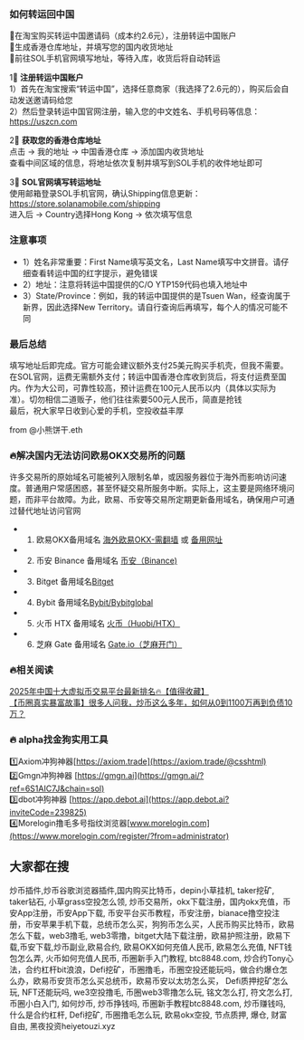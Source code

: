 ### 如何转运回中国  
🔹在淘宝购买转运中国邀请码（成本约2.6元），注册转运中国账户  
🔸生成香港仓库地址，并填写您的国内收货地址  
🔹前往SOL手机官网填写地址，等待入库，收货后将自动转运  

1⃣ **注册转运中国账户**  
1）首先在淘宝搜索“转运中国”，选择任意商家（我选择了2.6元的），购买后会自动发送邀请码给您  
2）然后登录转运中国官网注册，输入您的中文姓名、手机号码等信息：  
https://uszcn.com  

2⃣ **获取您的香港仓库地址**  
点击 → 我的地址 → 中国香港仓库 → 添加国内收货地址  
查看中间区域的信息，将地址依次复制并填写到SOL手机的收件地址即可  

3⃣ **SOL官网填写转运地址**  
使用邮箱登录SOL手机官网，确认Shipping信息更新：  
https://store.solanamobile.com/shipping  
进入后 → Country选择Hong Kong → 依次填写信息  

### 注意事项  
- 1）姓名非常重要：First Name填写英文名，Last Name填写中文拼音。请仔细查看转运中国的红字提示，避免错误  
- 2）地址：注意将转运中国提供的C/O YTP159代码也填入地址中  
- 3）State/Province：例如，我的转运中国提供的是Tsuen Wan，经查询属于新界，因此选择New Territory。请自行查询后再填写，每个人的情况可能不同  

### 最后总结  
填写地址后即完成。官方可能会建议额外支付25美元购买手机壳，但我不需要。在SOL官网，运费无需额外支付；转运中国香港仓库收到货后，将支付运费至国内。作为大公司，可靠性较高，预计运费在100元人民币以内（具体以实际为准）。切勿相信二道贩子，他们往往索要500元人民币，简直是抢钱  
最后，祝大家早日收到心爱的手机，空投收益丰厚  

from @小熊饼干.eth  

### 🔥解决国内无法访问欧易OKX交易所的问题  
许多交易所的原始域名可能被列入限制名单，或因服务器位于海外而影响访问速度。普通用户常感困惑，甚至怀疑交易所服务中断。实际上，这主要是网络环境问题，而非平台故障。为此，欧易、币安等交易所定期更新备用域名，确保用户可通过替代地址访问官网  

- 1. 欧易OKX备用域名 [海外欧易OKX-需翻墙](https://www.okx.com/zh-hans/join/76527935) 或 [备用网址](https://www.chouyi.world/zh-hans/join/76527935)  
- 2. 币安 Binance 备用域名 [币安（Binance)](https://accounts.binance.com/zh-CN/register?ref=36457687)  
- 3. Bitget 备用域名[Bitget](https://www.bitget.com/zh-CN/referral/register?from=referral&clacCode=VRNEYUTR)  
- 4. Bybit 备用域名[Bybit/Bybitglobal](https://www.bybitglobal.com/zh-MY/invite/?ref=VMKORMM)  
- 5. 火币 HTX 备用域名 [火币（Huobi/HTX）](https://www.htx.com/invite/zh-cn/1f?invite_code=whf45223)  
- 6. 芝麻 Gate 备用域名 [Gate.io（芝麻开门）](https://www.gate.io/zh/signup?ref_type=103&ref=A1ERAQ)  

### 🔥相关阅读  
[2025年中国十大虚拟币交易平台最新排名🔥【值得收藏】](https://btc8848.com/top-10-exchanges/)  
[【币圈真实暴富故事】很多人问我，炒币这么多年，如何从0到1100万再到负债10万？](https://heiyetouzi.xyz/biquanstory001/)  

### 🔥 alpha找金狗实用工具  
1️⃣Axiom冲狗神器[https://axiom.trade](https://axiom.trade/@csshtml)  
2️⃣Gmgn冲狗神器 [https://gmgn.ai](https://gmgn.ai/?ref=6S1AIC7J&chain=sol)  
3️⃣dbot冲狗神器 [https://app.debot.ai](https://app.debot.ai?inviteCode=239825)  
4️⃣Morelogin撸毛多号指纹浏览器[www.morelogin.com](https://www.morelogin.com/register/?from=administrator)  

## 大家都在搜  
炒币插件,炒币谷歌浏览器插件,国内购买比特币，depin小草挂机, taker挖矿, taker钻石, 小草grass空投怎么领, 炒币交易所，okx下载注册，国内okx充值，币安App注册，币安App下载, 币安平台买币教程，币安注册，bianace撸空投注册，币安苹果手机下载，总统币怎么买，狗狗币怎么买，人民币购买比特币，欧易 怎么下载，web3撸毛, web3零撸，bitget大陆下载注册，欧易护照注册，欧易下载,币安下载,炒币副业,欧易合约, 欧易OKX如何充值人民币, 欧易怎么充值, NFT钱包怎么弄, 火币如何充值人民币, 币圈新手入门教程, btc8848.com, 炒合约Tony心法，合约杠杆bit浪浪，Defi挖矿，币圈撸毛，币圈空投还能玩吗，做合约爆仓怎么办，欧易币安货币怎么买总统币，欧易币安以太坊怎么买， Defi质押挖矿怎么玩, NFT还能玩吗, we3空投撸毛, 币圈web3零撸怎么玩, 铭文怎么打, 符文怎么打, 币圈小白入门, 如何炒币, 炒币挣钱吗, 币圈新手教程btc8848.com, 炒币赚钱吗, 什么是合约杠杆, Defi挖矿, 币圈撸毛怎么玩, 欧易okx空投, 节点质押, 爆仓, 财富自由, 黑夜投资heiyetouzi.xyz
